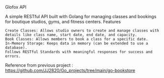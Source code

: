 Glofox API

A simple RESTful API built with Golang for managing classes and bookings for boutique studios, gyms, and fitness centers.
Features

    Create Classes: Allows studio owners to create and manage classes with details like class name, start date, end date, and capacity.
    Book Classes: Allows members to book a class for a specific date.
    In-Memory Storage: Keeps data in memory (can be extended to use a database).
    Follows RESTful Standards with meaningful responses for success and errors.




Reference from previous project : https://github.com/JJ2820/Go_projects/tree/main/go-bookstore
